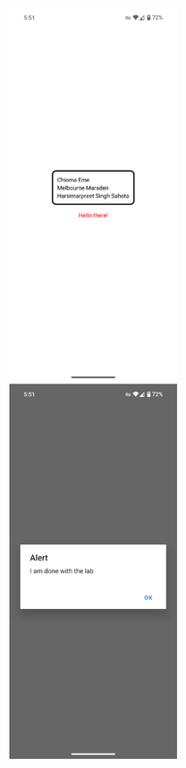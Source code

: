 <p float="left"><img src="https://github.com/CPRG303-Group-3/Lab1/blob/1faaecbff73e8d846df7d3db2dea90151b4ff2dd/Screenshot_20250520-175153.png" width="300px">
<img src="https://github.com/CPRG303-Group-3/Lab1/blob/1faaecbff73e8d846df7d3db2dea90151b4ff2dd/Screenshot_20250520-175156.png" width="300px"></p>
